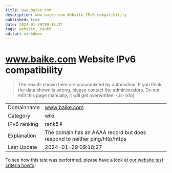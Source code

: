 ```yaml
---
title: www.baike.com
description: www.baike.com Website IPv6 compatibility
published: true
date: 2024-01-29T09:18:27
tags: website, rank5
editor: markdown
---
```


# www.baike.com Website IPv6 compatibility

> The results shown here are accumulated by automation. If you think the data shown is wrong, please contact the administrators. 
> Do not edit this page manually, it will get overwritten.
{.is-info}


|   |   |
| - | - |
| Domainname | www.baike.com
| Category | wiki |
| IPv6 ranking | rank5 :arrow_double_down: |
| Explanation | The domain has an AAAA record but does respond to neither ping/http/https |
| Last Update | 2024-01-29 09:18:27 |

To see how this test was performed, please have a look at [our website test criteria howto](/howto/testcriteria/website)!

